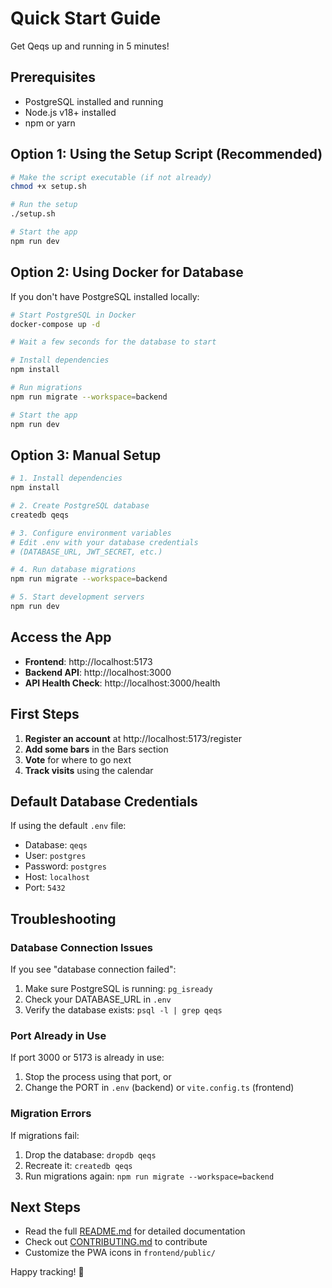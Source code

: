 # Quick Start Guide

Get Qeqs up and running in 5 minutes!

## Prerequisites

- PostgreSQL installed and running
- Node.js v18+ installed
- npm or yarn

## Option 1: Using the Setup Script (Recommended)

```bash
# Make the script executable (if not already)
chmod +x setup.sh

# Run the setup
./setup.sh

# Start the app
npm run dev
```

## Option 2: Using Docker for Database

If you don't have PostgreSQL installed locally:

```bash
# Start PostgreSQL in Docker
docker-compose up -d

# Wait a few seconds for the database to start

# Install dependencies
npm install

# Run migrations
npm run migrate --workspace=backend

# Start the app
npm run dev
```

## Option 3: Manual Setup

```bash
# 1. Install dependencies
npm install

# 2. Create PostgreSQL database
createdb qeqs

# 3. Configure environment variables
# Edit .env with your database credentials
# (DATABASE_URL, JWT_SECRET, etc.)

# 4. Run database migrations
npm run migrate --workspace=backend

# 5. Start development servers
npm run dev
```

## Access the App

- **Frontend**: http://localhost:5173
- **Backend API**: http://localhost:3000
- **API Health Check**: http://localhost:3000/health

## First Steps

1. **Register an account** at http://localhost:5173/register
2. **Add some bars** in the Bars section
3. **Vote** for where to go next
4. **Track visits** using the calendar

## Default Database Credentials

If using the default `.env` file:
- Database: `qeqs`
- User: `postgres`
- Password: `postgres`
- Host: `localhost`
- Port: `5432`

## Troubleshooting

### Database Connection Issues

If you see "database connection failed":
1. Make sure PostgreSQL is running: `pg_isready`
2. Check your DATABASE_URL in `.env`
3. Verify the database exists: `psql -l | grep qeqs`

### Port Already in Use

If port 3000 or 5173 is already in use:
1. Stop the process using that port, or
2. Change the PORT in `.env` (backend) or `vite.config.ts` (frontend)

### Migration Errors

If migrations fail:
1. Drop the database: `dropdb qeqs`
2. Recreate it: `createdb qeqs`
3. Run migrations again: `npm run migrate --workspace=backend`

## Next Steps

- Read the full [README.md](./README.md) for detailed documentation
- Check out [CONTRIBUTING.md](./CONTRIBUTING.md) to contribute
- Customize the PWA icons in `frontend/public/`

Happy tracking! 🍻

